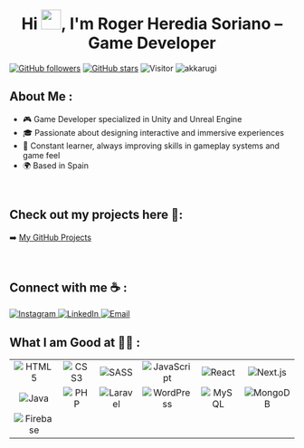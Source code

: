 
<h1 align="center">Hi <img src="https://media.giphy.com/media/hvRJCLFzcasrR4ia7z/giphy.gif" width="35">, I'm Roger Heredia Soriano – Game Developer</h1>

[![GitHub followers](https://img.shields.io/github/followers/akkarugi?style=social)](https://github.com/akkarugi) [![GitHub stars](https://img.shields.io/github/stars/akkarugi?style=social)](https://github.com/akkarugi) ![Visitor](https://visitor-badge.laobi.icu/badge?page_id=akkarugi.repoName) <img src="https://komarev.com/ghpvc/?username=akkarugi" alt="akkarugi" />

## About Me :

- 🎮 Game Developer specialized in Unity and Unreal Engine
- 🎓 Passionate about designing interactive and immersive experiences
- 🧠 Constant learner, always improving skills in gameplay systems and game feel
- 🌍 Based in Spain

<br>

## Check out my projects here 🚀:

➡️ [My GitHub Projects](https://github.com/akkarugi)

<br>

## Connect with me ☕ :

<a href="https://www.instagram.com/akka_rugi/">
  <img src="https://img.icons8.com/fluency/48/000000/instagram-new.png" alt="Instagram"/>
</a>
<a href="https://www.linkedin.com/in/roger-heredia-19a37736b">
  <img src="https://img.icons8.com/fluency/48/000000/linkedin.png" alt="LinkedIn"/>
</a>
<a href="mailto:rogerheredia.trabajo@gmail.com">
  <img src="https://img.icons8.com/fluency/48/000000/apple-mail.png" alt="Email"/>
</a>

<br>

## What I am Good at 🧑‍💻 :

<table>
  <tr>
    <td align="center">
      <img src="https://img.icons8.com/color/48/000000/html-5--v1.png" alt="HTML5"/>
    </td>
    <td align="center">
      <img src="https://img.icons8.com/color/48/000000/css3.png" alt="CSS3"/>
    </td>
    <td align="center">
      <img src="https://img.icons8.com/color/48/000000/sass.png" alt="SASS"/>
    </td>
    <td align="center">
      <img src="https://img.icons8.com/color/48/000000/javascript--v1.png" alt="JavaScript"/>
    </td>
    <td align="center">
      <img src="https://img.icons8.com/office/48/000000/react.png" alt="React"/>
    </td>
    <td align="center">
      <img src="https://img.icons8.com/color/48/000000/nextjs.png" alt="Next.js"/>
    </td>
  </tr>
  <tr>
    <td align="center">
      <img src="https://img.icons8.com/color/48/000000/java-coffee-cup-logo--v1.png" alt="Java"/>
    </td>
    <td align="center">
      <img src="https://img.icons8.com/officel/48/000000/php-logo.png" alt="PHP"/>
    </td>
    <td align="center">
      <img src="https://img.icons8.com/fluency/48/000000/laravel.png" alt="Laravel"/>
    </td>
    <td align="center">
      <img src="https://img.icons8.com/fluency/48/000000/wordpress.png" alt="WordPress"/>
    </td>
    <td align="center">
      <img src="https://img.icons8.com/color/48/000000/mysql-logo.png" alt="MySQL"/>
    </td>
    <td align="center">
      <img src="https://img.icons8.com/color/48/000000/mongodb.png" alt="MongoDB"/>
    </td>
  </tr>
  <tr>
    <td align="center">
      <img src="https://img.icons8.com/color/48/000000/firebase.png" alt="Firebase"/>
    </td>
  </tr>
</table>
